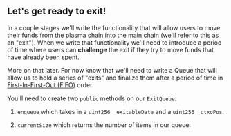 ## Let's get ready to exit!

In a couple stages we'll write the functionality that will allow users to move their funds from the plasma chain into the main chain (we'll refer to this as an "exit"). When we write that functionality we'll need to introduce a period of time where users can **challenge** the exit if they try to move funds that have already been spent. 

More on that later. For now know that we'll need to write a Queue that will allow us to hold a series of "exits" and finalize them after a period of time in [First-In-First-Out (FIFO)](?tab=details) order.

You'll need to create two `public` methods on our `ExitQueue`: 

1. `enqueue` which takes in a `uint256 _exitableDate` and a  `uint256 _utxoPos`. 

2. `currentSize` which returns the number of items in our queue. 


